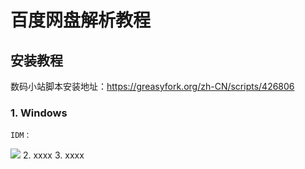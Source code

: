 # 百度网盘解析教程

## 安装教程
数码小站脚本安装地址：https://greasyfork.org/zh-CN/scripts/426806
### 1. Windows
    IDM：
<img src="https://gitee.com/LoveGlaze/images/raw/master/ShuMa-IDM.gif" />
2.  xxxx
3.  xxxx


